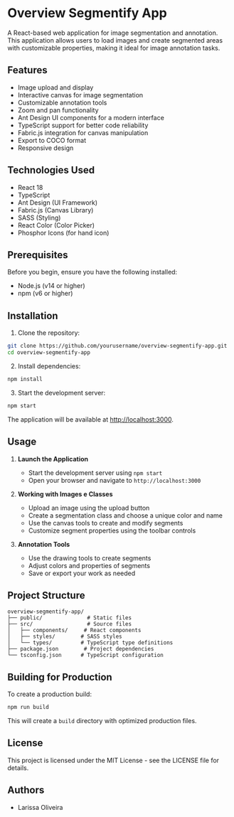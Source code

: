 # Overview Segmentify App

A React-based web application for image segmentation and annotation. This application allows users to load images and create segmented areas with customizable properties, making it ideal for image annotation tasks.

## Features

- Image upload and display
- Interactive canvas for image segmentation
- Customizable annotation tools
- Zoom and pan functionality
- Ant Design UI components for a modern interface
- TypeScript support for better code reliability
- Fabric.js integration for canvas manipulation
- Export to COCO format
- Responsive design

## Technologies Used

- React 18
- TypeScript
- Ant Design (UI Framework)
- Fabric.js (Canvas Library)
- SASS (Styling)
- React Color (Color Picker)
- Phosphor Icons (for hand icon)

## Prerequisites

Before you begin, ensure you have the following installed:
- Node.js (v14 or higher)
- npm (v6 or higher)

## Installation

1. Clone the repository:
```bash
git clone https://github.com/yourusername/overview-segmentify-app.git
cd overview-segmentify-app
```

2. Install dependencies:
```bash
npm install
```

3. Start the development server:
```bash
npm start
```

The application will be available at [http://localhost:3000](http://localhost:3000).

## Usage

1. **Launch the Application**
   - Start the development server using `npm start`
   - Open your browser and navigate to `http://localhost:3000`

2. **Working with Images e Classes**
   - Upload an image using the upload button
   - Create a segmentation class and choose a unique color and name
   - Use the canvas tools to create and modify segments
   - Customize segment properties using the toolbar controls

3. **Annotation Tools**
   - Use the drawing tools to create segments
   - Adjust colors and properties of segments
   - Save or export your work as needed

## Project Structure

```
overview-segmentify-app/
├── public/              # Static files
├── src/                 # Source files
│   ├── components/     # React components
│   ├── styles/        # SASS styles
│   └── types/         # TypeScript type definitions
├── package.json        # Project dependencies
└── tsconfig.json      # TypeScript configuration
```

## Building for Production

To create a production build:

```bash
npm run build
```

This will create a `build` directory with optimized production files.

## License

This project is licensed under the MIT License - see the LICENSE file for details.

## Authors

- Larissa Oliveira
